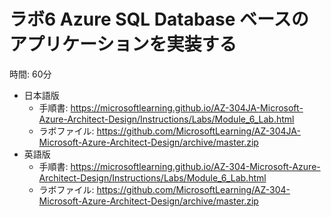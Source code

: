 # ラボ6 Azure SQL Database ベースのアプリケーションを実装する

時間: 60分

- 日本語版
  - 手順書: https://microsoftlearning.github.io/AZ-304JA-Microsoft-Azure-Architect-Design/Instructions/Labs/Module_6_Lab.html
  - ラボファイル: https://github.com/MicrosoftLearning/AZ-304JA-Microsoft-Azure-Architect-Design/archive/master.zip
- 英語版
  - 手順書: https://microsoftlearning.github.io/AZ-304-Microsoft-Azure-Architect-Design/Instructions/Labs/Module_6_Lab.html
  - ラボファイル: https://github.com/MicrosoftLearning/AZ-304-Microsoft-Azure-Architect-Design/archive/master.zip